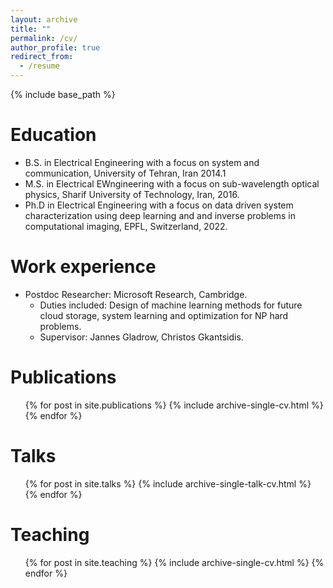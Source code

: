 ```yaml
---
layout: archive
title: ""
permalink: /cv/
author_profile: true
redirect_from:
  - /resume
---
```


{% include base_path %}

Education
======
* B.S. in Electrical Engineering with a focus on system and communication, University of Tehran, Iran 2014.1
* M.S. in Electrical EWngineering with a focus on sub-wavelength optical physics, Sharif University of Technology, Iran, 2016.
* Ph.D in Electrical Engineering with a focus on data driven system characterization using deep learning and and inverse problems in computational imaging, EPFL, Switzerland, 2022.

Work experience
======
* Postdoc Researcher: Microsoft Research, Cambridge.
  * Duties included: Design of machine learning methods for future cloud storage, system learning and optimization for NP hard problems.
  * Supervisor: Jannes Gladrow, Christos Gkantsidis.

Publications
======
  <ul>{% for post in site.publications %}
    {% include archive-single-cv.html %}
  {% endfor %}</ul>
  
Talks
======
  <ul>{% for post in site.talks %}
    {% include archive-single-talk-cv.html %}
  {% endfor %}</ul>
  
Teaching
======
  <ul>{% for post in site.teaching %}
    {% include archive-single-cv.html %}
  {% endfor %}</ul>
  
